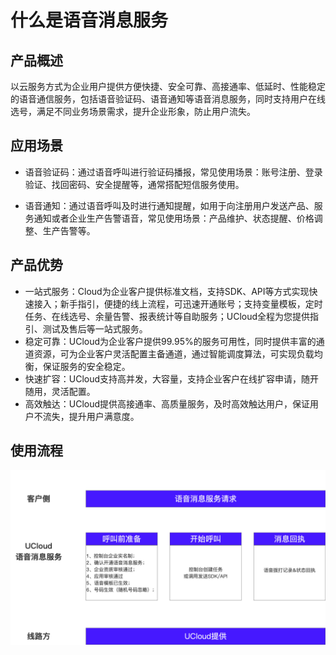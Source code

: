 <!--一下子提供一种思路，欢迎大家发挥 -->

# 什么是语音消息服务
  

## 产品概述

以云服务方式为企业用户提供方便快捷、安全可靠、高接通率、低延时、性能稳定的语音通信服务，包括语音验证码、语音通知等语音消息服务，同时支持用户在线选号，满足不同业务场景需求，提升企业形象，防止用户流失。


## 应用场景

* 语音验证码：通过语音呼叫进行验证码播报，常见使用场景：账号注册、登录验证、找回密码、安全提醒等，通常搭配短信服务使用。

* 语音通知：通过语音呼叫及时进行通知提醒，如用于向注册用户发送产品、服务通知或者企业生产告警语音，常见使用场景：产品维护、状态提醒、价格调整、生产告警等。


## 产品优势

* 一站式服务：Cloud为企业客户提供标准文档，支持SDK、API等方式实现快速接入；新手指引，便捷的线上流程，可迅速开通账号；支持变量模板，定时任务、在线选号、余量告警、报表统计等自助服务；UCloud全程为您提供指引、测试及售后等一站式服务。
* 稳定可靠：UCloud为企业客户提供99.95%的服务可用性，同时提供丰富的通道资源，可为企业客户灵活配置主备通道，通过智能调度算法，可实现负载均衡，保证服务的安全稳定。
* 快速扩容：UCloud支持高并发，大容量，支持企业客户在线扩容申请，随开随用，灵活配置。
* 高效触达：UCloud提供高接通率、高质量服务，及时高效触达用户，保证用户不流失，提升用户满意度。


## 使用流程

![使用流程.png](images/使用流程.png)





